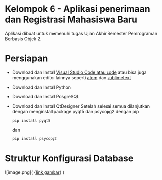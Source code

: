 # Kelompok 6 - Aplikasi penerimaan dan Registrasi Mahasiswa Baru
Aplikasi dibuat untuk memenuhi tugas Ujian Akhir Semester Pemrograman Berbasis Objek 2.
# Persiapan 
* Download dan Install [Visual Studio Code atau code](https://code.visualstudio.com/) atau bisa juga menggunakan editor lainnya seperti [atom](https://atom.io/) dan [sublimetext](https://www.sublimetext.com/) 
* Download dan Install Python
* Download dan Install PosgreSQL
* Download dan Install QtDesigner
Setelah selesai semua dilanjutkan dengan menginstall package pyqt5 dan psycopg2 dengan pip 

   ``` 
   pip install pyqt5 
   ```
   dan 
   ```
   pip install psycopg2
   ```
# Struktur Konfigurasi Database
![image.png]( {[link gambar](https://www.google.com/search?q=mobil&sxsrf=ALiCzsYMNAGtl7cx4jvW5kYmyKAKG8lzRQ:1658479483554&source=lnms&tbm=isch&sa=X&ved=2ahUKEwjq2e_DjYz5AhVvxnMBHS-5CT8Q_AUoAXoECAIQAw&biw=1366&bih=600&dpr=1#imgrc=TkVtBv_KHCzBpM)} )
